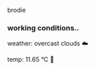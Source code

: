 brodie

<!--weather_start-->
### working conditions..

weather: overcast clouds ☁️

temp: 11.65 °C 👕

<!--weather_end-->
